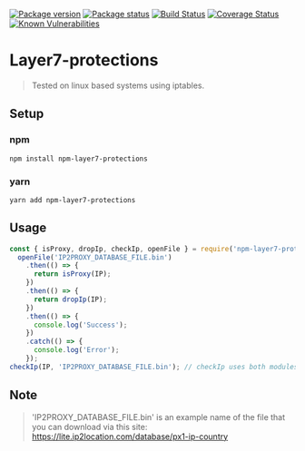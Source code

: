 [![Package version](https://img.shields.io/npm/v/npm-layer7-protections)](https://www.npmjs.com/package/npm-layer7-protections)
[![Package status](https://img.shields.io/npm/dm/npm-layer7-protections.svg)](https://www.npmjs.com/package/npm-layer7-protections)
[![Build Status](https://travis-ci.org/GoatSeller/Layer7-protections.svg?branch=master)](https://travis-ci.org/GoatSeller/Layer7-protections)
[![Coverage Status](https://coveralls.io/repos/github/GoatSeller/Layer7-protections/badge.svg?branch=master)](https://coveralls.io/github/GoatSeller/Layer7-protections?branch=master)
[![Known Vulnerabilities](https://snyk.io//test/github/GoatSeller/Layer7-protections/badge.svg?targetFile=package.json)](https://snyk.io//test/github/GoatSeller/Layer7-protections?targetFile=package.json)
# Layer7-protections
> Tested on linux based systems using iptables.
## Setup

### npm
```
npm install npm-layer7-protections
```
### yarn
```
yarn add npm-layer7-protections
```
## Usage
```javascript
const { isProxy, dropIp, checkIp, openFile } = require('npm-layer7-protections');
  openFile('IP2PROXY_DATABASE_FILE.bin')
    .then(() => {
      return isProxy(IP);
    })
    .then(() => {
      return dropIp(IP);
    })
    .then(() => {
      console.log('Success');
    })
    .catch(() => {
      console.log('Error');
    });
checkIp(IP, 'IP2PROXY_DATABASE_FILE.bin'); // checkIp uses both modules: isProxy and dropIp
```
## Note
> 'IP2PROXY_DATABASE_FILE.bin' is an example name of the file that you can download via this site: https://lite.ip2location.com/database/px1-ip-country
